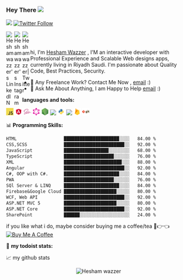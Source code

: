 ### Hey There <img src="https://media.giphy.com/media/hvRJCLFzcasrR4ia7z/giphy.gif" width="25px">
![](https://visitor-badge.glitch.me/badge?page_id=Heshamwazzer.Heshamwazzer) [![Twitter Follow](https://img.shields.io/twitter/follow/wazzer_hesham.svg?style=social)](https://twitter.com/wazzer_hesham)


<a target="_blank" href="https://www.linkedin.com/in/heshamwazzer/">
  <img align="left" alt="Hesham wazzer's LinkedIN" width="22px" src="https://raw.githubusercontent.com/peterthehan/peterthehan/master/assets/linkedin.svg" />
</a>
<a target="_blank" href="https://www.instagram.com/hesham.wazzer/">
  <img align="left" alt="Hesham wazzer's Instagram" width="22px" src="https://raw.githubusercontent.com/hussainweb/hussainweb/main/icons/instagram.png" /></a>
<a target="_blank" href="https://twitter.com/wazzer_hesham">
  <img align="left" alt="Hesham wazzer| Twitter" width="22px" 
  src="https://raw.githubusercontent.com/peterthehan/peterthehan/master/assets/twitter.svg" />
</a>

<br />
<br />


hi, I'm   [Hesham Wazzer](https://heshamwazzer.com/) , I'M an interactive developer with Professional Experience and Scalable Web designs apps, currently living in Riyadh Saudi. I'm passionate about Quality Code, Best Practices, Security.

  
- 💼 Any Freelance Work? Contact Me Now , [email](mailto:eng.wazzer@gmail.com) :)
- 💬 Ask Me About Anything, I am Happy to Help [email](mailto:eng.wazzer@gmail.com) :)

**languages and tools:**  

<code><img height="20" src="https://raw.githubusercontent.com/github/explore/80688e429a7d4ef2fca1e82350fe8e3517d3494d/topics/javascript/javascript.png"></code>
<code><img height="20" src="https://raw.githubusercontent.com/github/explore/80688e429a7d4ef2fca1e82350fe8e3517d3494d/topics/angular/angular.png"></code>
<code><img height="20" src="https://raw.githubusercontent.com/github/explore/80688e429a7d4ef2fca1e82350fe8e3517d3494d/topics/sass/sass.png"></code>
<code><img height="20" src="https://raw.githubusercontent.com/github/explore/5c058a388828bb5fde0bcafd4bc867b5bb3f26f3/topics/graphql/graphql.png"></code>
<code><img height="20" src="https://raw.githubusercontent.com/github/explore/80688e429a7d4ef2fca1e82350fe8e3517d3494d/topics/nodejs/nodejs.png"></code>
<code><img height="20" src="https://raw.githubusercontent.com/github/explore/80688e429a7d4ef2fca1e82350fe8e3517d3494d/topics/net/net.png"></code>
<code><img height="20" src="https://raw.githubusercontent.com/github/explore/80688e429a7d4ef2fca1e82350fe8e3517d3494d/topics/python/python.png"></code>
<code><img height="20" src="https://raw.githubusercontent.com/github/explore/80688e429a7d4ef2fca1e82350fe8e3517d3494d/topics/sqlserver/sqlserver.png"></code>
<code><img height="20" src="https://raw.githubusercontent.com/github/explore/80688e429a7d4ef2fca1e82350fe8e3517d3494d/topics/firebase/firebase.png"></code>
<code><img height="20" src="https://raw.githubusercontent.com/github/explore/80688e429a7d4ef2fca1e82350fe8e3517d3494d/topics/git/git.png"></code>

📊 **Programming Skills:**
<!--START_SECTION:waka-->

```text
HTML                  █████████████████████░░░░   84.00 %
CSS,SCSS              ███████████████████████░░   92.00 %
JavaScript            █████████████████░░░░░░░░   68.00 %
TypeScript            ███████████████████░░░░░░   76.00 %
XML                   ██████████████████████░░░   88.00 %
Angular               ███████████████████████░░   92.00 %
C#, OOP with C#.      █████████████████████░░░░   84.00 %
PWA                   ███████████████████░░░░░░   76.00 %
SQl Server & LINQ     █████████████████████░░░░   84.00 %
Firebase&Google Cloud ████████████████████░░░░░   80.00 %
WCF, Web API          ███████████████████████░░   92.00 %
ASP.NET MVC 5         ████████████████████░░░░░   80.00 %
ASP.NET Core          ███████████████████████░░   92.00 %
SharePoint            ██████░░░░░░░░░░░░░░░░░░░   24.00 %
```

<!--END_SECTION:waka-->

if you like what i do, maybe consider buying me a coffee/tea 🥺👉👈
<a href="https://www.buymeacoffee.com/heshamwazzer" target="_blank"><img src="https://cdn.buymeacoffee.com/buttons/v2/default-red.png" alt="Buy Me A Coffee" width="150" ></a>

🚧 **my todoist stats:**
<!-- TODO-IST:START 
🏆  7,995 Karma Points           
🌸  Completed 0 tasks today           
✅  Completed 673 tasks so far           
⏳  Longest streak is 10 days
 TODO-IST:END -->


📈 my github stats
<p align="center"> <img src="https://github-readme-stats.vercel.app/api?username=Heshamwazzer&show_icons=true&theme=gotham" alt="Hesham wazzer" />

